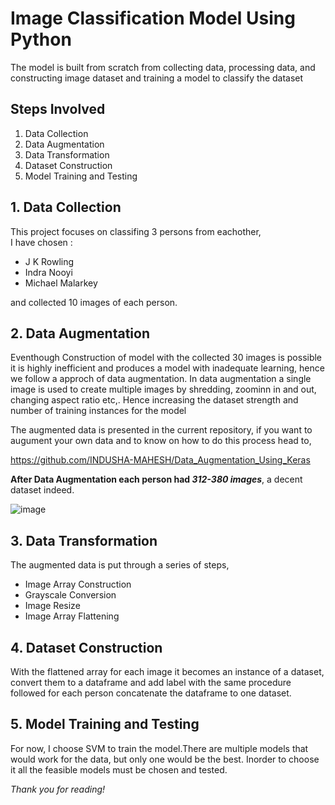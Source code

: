 # Image Classification Model Using Python

The model is built from scratch from collecting data, processing data, and constructing image dataset and training a model to classify the dataset

## Steps Involved

1. Data Collection
2. Data Augmentation
3. Data Transformation
4. Dataset Construction
5. Model Training and Testing

## 1. Data Collection

This project focuses on classifing 3 persons from eachother,  
I have chosen :  
- J K Rowling 
- Indra Nooyi 
- Michael Malarkey

and collected 10 images of each person.

## 2. Data Augmentation

Eventhough Construction of model with the collected 30 images is possible it is highly inefficient and produces a model with inadequate learning, hence we follow a approch of data augmentation.
In data augmentation a single image is used to create multiple images by shredding, zoominn in and out, changing aspect ratio etc,.
Hence increasing the dataset strength and number of training instances for the model

The augmented data is presented in the current repository, if you want to augument your own data and to know on how to do this process head to,  

https://github.com/INDUSHA-MAHESH/Data_Augmentation_Using_Keras

**After Data Augmentation each person had _312-380 images_**, a decent dataset indeed.  
  
  
![image](https://user-images.githubusercontent.com/71513343/211207854-a32a5687-90c1-488a-8b15-57e9bce5d1d1.png)


## 3. Data Transformation

The augmented data is put through a series of steps,

- Image Array Construction
- Grayscale Conversion
- Image Resize
- Image Array Flattening

## 4. Dataset Construction

With the flattened array for each image it becomes an instance of a dataset, convert them to a dataframe and add label
with the same procedure followed for each person concatenate the dataframe to one dataset.

## 5. Model Training and Testing

For now, I choose SVM to train the model.There are multiple models that would work for the data, but only one would be the best.
Inorder to choose it all the feasible models must be chosen and tested.

*Thank you for reading!*

